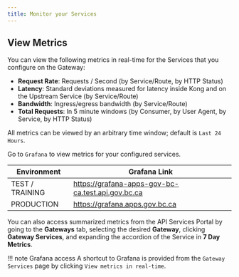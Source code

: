 ```yaml
---
title: Monitor your Services
---
```


## View Metrics

You can view the following metrics in real-time for the Services that you configure on the Gateway:

- **Request Rate**: Requests / Second (by Service/Route, by HTTP Status)
- **Latency**: Standard deviations measured for latency inside Kong and on the Upstream Service (by Service/Route)
- **Bandwidth**: Ingress/egress bandwidth (by Service/Route)
- **Total Requests**: In 5 minute windows (by Consumer, by User Agent, by Service, by HTTP Status)

All metrics can be viewed by an arbitrary time window; default is `Last 24 Hours`.

Go to `Grafana` to view metrics for your configured services.

| Environment     | Grafana Link                                      |
| --------------- | ------------------------------------------------- |
| TEST / TRAINING | https://grafana-apps-gov-bc-ca.test.api.gov.bc.ca |
| PRODUCTION      | https://grafana.apps.gov.bc.ca                    |

You can also access summarized metrics from the API Services Portal by going to the **Gateways** tab, selecting the desired **Gateway**, clicking **Gateway Services**, and expanding the accordion of the Service in **7 Day Metrics**.

!!! note Grafana access
    A shortcut to Grafana is provided from the `Gateway Services` page by clicking `View metrics in real-time`.

